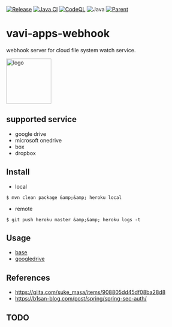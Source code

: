 [![Release](https://jitpack.io/v/umjammer/vavi-apps-webhook.svg)](https://jitpack.io/#umjammer/vavi-apps-webhook)
[![Java CI](https://github.com/umjammer/vavi-apps-webhook/actions/workflows/maven.yml/badge.svg)](https://github.com/umjammer/vavi-apps-webhook/actions/workflows/maven.yml)
[![CodeQL](https://github.com/umjammer/vavi-apps-webhook/actions/workflows/codeql.yml/badge.svg)](https://github.com/umjammer/vavi-apps-webhook/actions/workflows/codeql.yml)
![Java](https://img.shields.io/badge/Java-17-b07219)
[![Parent](https://img.shields.io/badge/Parent-vavi--apps--fuse-pink)](https://github.com/umjammer/vavi-apps-fuse)

# vavi-apps-webhook

webhook server for cloud file system watch service.

<img alt="logo" src="https://user-images.githubusercontent.com/493908/201485375-992d8ba0-a345-4f5d-ab45-477532225cdd.svg" width="120" />

## supported service

 * google drive
 * microsoft onedrive
 * box
 * dropbox

## Install

* local

```shell
$ mvn clean package &amp;&amp; heroku local
```

* remote

```shell
$ git push heroku master &amp;&amp; heroku logs -t
```

## Usage

 * [base](https://github.com/umjammer/vavi-nio-file-base)
 * [googledrive](https://github.com/umjammer/vavi-apps-fuse/vavi-nio-file-googledrive)

## References

 * https://qiita.com/suke_masa/items/908805dd45df08ba28d8
 * https://b1san-blog.com/post/spring/spring-sec-auth/

## TODO